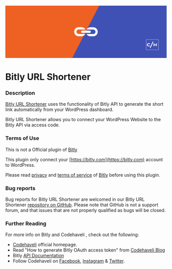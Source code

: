 <p align="center">
  <img src="sc/banner-1544x500.png?raw=true">
</p>

# Bitly URL Shortener

### Description

[Bitly URL Shortener](https://wordpress.org/plugins/codehaveli-bitly-url-shortener/) uses the functionality of Bitly API to generate the short link automatically from your WordPress dashboard.

Bitly URL Shortener allows you to connect your WordPress Website to the Bitly API via access code.

### Terms of Use

This is not a Official plugin of [Bitly](https://bitly.com)

This plugin only connect your [https://bitly.com](https://bitly.com) account to WordPress.

Please read [privacy](https://bitly.com/pages/privacy) and [terms of service](https://bitly.com/pages/terms-of-service) of [Bitly](https://bitly.com) before using this plugin.

### Bug reports

Bug reports for Bitly URL Shortener are welcomed in our Bitly URL Shortener [repository on GitHub](https://github.com/codehaveli/codehaveli-bitly-url-shortener). Please note that GitHub is not a support forum, and that issues that are not properly qualified as bugs will be closed.

### Further Reading

For more info on Bitly and Codehaveli , check out the following:

- [Codehaveli](https://www.codehaveli.com/) official homepage.
- Read "How to generate Bitly OAuth access token" from [Codehaveli Blog](https://bit.ly/2X1Hvjz)
- Bitly [API Documentation](https://bitly.is/2XxT9BN)
- Follow Codehaveli on [Facebook](https://www.facebook.com/codehaveli), [Instagram](https://www.instagram.com/codehaveli/) & [Twitter](https://twitter.com/codehaveli).
